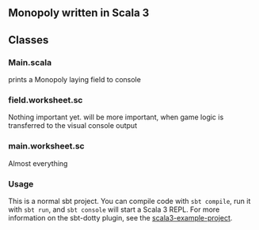 ## Monopoly written in Scala 3

## Classes
### Main.scala
prints a Monopoly laying field to console
### field.worksheet.sc
Nothing important yet. will be more important, when game logic is transferred to the visual console output
### main.worksheet.sc
Almost everything


### Usage

This is a normal sbt project. You can compile code with `sbt compile`, run it with `sbt run`, and `sbt console` will start a Scala 3 REPL.
For more information on the sbt-dotty plugin, see the
[scala3-example-project](https://github.com/scala/scala3-example-project/blob/main/README.md).
